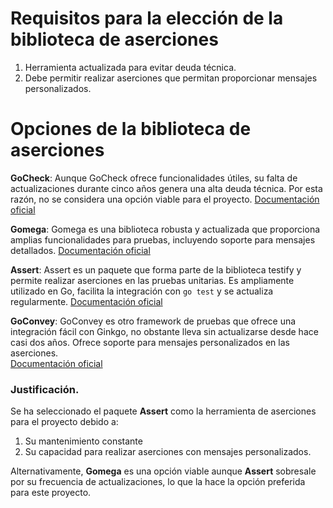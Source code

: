 # Requisitos para la elección de la biblioteca de aserciones
1. Herramienta actualizada para evitar deuda técnica.
2. Debe permitir realizar aserciones que permitan proporcionar mensajes personalizados.

# Opciones de la biblioteca de aserciones

**GoCheck**: Aunque GoCheck ofrece funcionalidades útiles, su falta de actualizaciones durante cinco años genera una alta deuda técnica. Por esta razón, no se considera una opción viable para el proyecto.
[Documentación oficial](https://github.com/go-check/check)

**Gomega**: Gomega es una biblioteca robusta y actualizada que proporciona amplias funcionalidades para pruebas, incluyendo soporte para mensajes detallados. 
[Documentación oficial](https://github.com/onsi/gomega)

**Assert**: Assert es un paquete que forma parte de la biblioteca testify y permite realizar aserciones en las pruebas unitarias. Es ampliamente utilizado en Go, facilita la integración con `go test` y se actualiza regularmente.
[Documentación oficial](https://pkg.go.dev/github.com/stretchr/testify/assert) 

**GoConvey**: GoConvey es otro framework de pruebas que ofrece una integración fácil con Ginkgo, no obstante lleva sin actualizarse desde hace casi dos años. Ofrece soporte para mensajes personalizados en las aserciones.  
[Documentación oficial](https://github.com/smartystreets/goconvey)

### Justificación.

Se ha seleccionado el paquete **Assert** como la herramienta de aserciones para el proyecto debido a:

1. Su mantenimiento constante
2. Su capacidad para realizar aserciones con mensajes personalizados.

Alternativamente, **Gomega** es una opción viable aunque **Assert** sobresale por su frecuencia de actualizaciones, lo que la hace la opción preferida para este proyecto.
